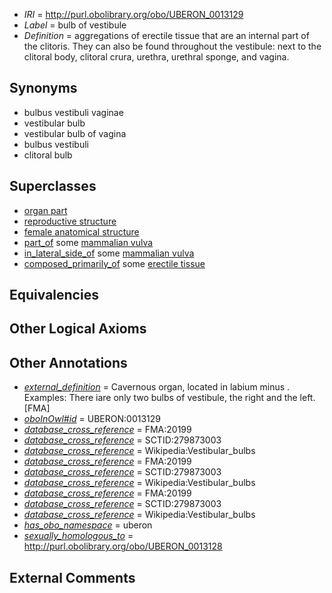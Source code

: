  * *IRI* = http://purl.obolibrary.org/obo/UBERON_0013129
 * *Label* = bulb of vestibule
 * *Definition* = aggregations of erectile tissue that are an internal part of the clitoris. They can also be found throughout the vestibule: next to the clitoral body, clitoral crura, urethra, urethral sponge, and vagina.

## Synonyms

 * bulbus vestibuli vaginae
 * vestibular bulb
 * vestibular bulb of vagina
 * bulbus vestibuli
 * clitoral bulb

## Superclasses

 * [organ part](../../UBERON/64/UBERON_0000064.md)
 * [reproductive structure](../../UBERON/56/UBERON_0005156.md)
 * [female anatomical structure](../../UBERON/04/UBERON_0014404.md)
 * [part_of](../../BFO/50/BFO_0000050.md) some [mammalian vulva](../../UBERON/97/UBERON_0000997.md)
 * [in_lateral_side_of](../../BSPO/26/BSPO_0000126.md) some [mammalian vulva](../../UBERON/97/UBERON_0000997.md)
 * [composed_primarily_of](../../UBREL/02/UBREL_0000002.md) some [erectile tissue](../../UBERON/24/UBERON_0008324.md)

## Equivalencies


## Other Logical Axioms


## Other Annotations

 * *[external_definition](../../UBPROP/01/UBPROP_0000001.md)* = Cavernous organ, located in labium minus . Examples: There iare only two bulbs of vestibule, the right and the left.[FMA]
 * *[oboInOwl#id](../../id/oboInOwl#id.md)* = UBERON:0013129
 * *[database_cross_reference](../../ef/oboInOwl#hasDbXref.md)* = FMA:20199
 * *[database_cross_reference](../../ef/oboInOwl#hasDbXref.md)* = SCTID:279873003
 * *[database_cross_reference](../../ef/oboInOwl#hasDbXref.md)* = Wikipedia:Vestibular_bulbs
 * *[database_cross_reference](../../ef/oboInOwl#hasDbXref.md)* = FMA:20199
 * *[database_cross_reference](../../ef/oboInOwl#hasDbXref.md)* = SCTID:279873003
 * *[database_cross_reference](../../ef/oboInOwl#hasDbXref.md)* = Wikipedia:Vestibular_bulbs
 * *[database_cross_reference](../../ef/oboInOwl#hasDbXref.md)* = FMA:20199
 * *[database_cross_reference](../../ef/oboInOwl#hasDbXref.md)* = SCTID:279873003
 * *[database_cross_reference](../../ef/oboInOwl#hasDbXref.md)* = Wikipedia:Vestibular_bulbs
 * *[has_obo_namespace](../../ce/oboInOwl#hasOBONamespace.md)* = uberon
 * *[sexually_homologous_to](../../core#sexually/to/core#sexually_homologous_to.md)* = http://purl.obolibrary.org/obo/UBERON_0013128

## External Comments

